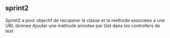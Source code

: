 ## sprint2
Sprint2 a pour objectif de recuperer la classe et la methode associees a une URL donnee
Ajouter une methode annotee par Get dans les controllers de test

